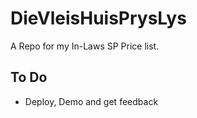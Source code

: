 # DieVleisHuisPrysLys
A Repo for my In-Laws SP Price list.


## To Do

* Deploy, Demo and get feedback
